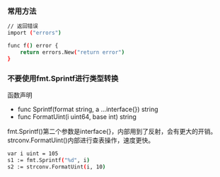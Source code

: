 ### 常用方法
```sh
// 返回错误
import ("errors")

func f() error {
    return errors.New("return error")
}
```

### 不要使用fmt.Sprintf进行类型转换
函数声明 
- func Sprintf(format string, a ...interface{}) string
- func FormatUint(i uint64, base int) string

fmt.Sprintf()第二个参数是interface{}，内部用到了反射，会有更大的开销。
strconv.FormatUint()内部进行查表操作，速度更快。

```sh
var i uint = 105
s1 := fmt.Sprintf("%d", i)
s2 := strconv.FormatUint(i, 10)
```
